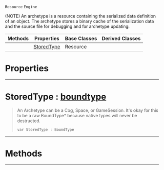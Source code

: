  `Resource` `Engine`



(NOTE) An archetype is a resource containing the serialized data definition of an object. The archetype stores a binary cache of the serialization data and the source file for debugging and for archetype updating.

|Methods|Properties|Base Classes|Derived Classes|
|---|---|---|---|
| |[ StoredType](https://github.com/zeroengineteam/ZeroDocs/blob/master/code_reference/class_reference/archetype.markdown#storedtype-zero-engine-d)|Resource| |


 #  Properties


---  
 #  StoredType : [boundtype](https://github.com/zeroengineteam/ZeroDocs/blob/master/code_reference/nada_base_types/boundtype.markdown)

> An Archetype can be a Cog, Space, or GameSession. It's okay for this to be a raw BoundType* because native types will never be destructed.
> ``` lang=cpp, name=Nada
> var StoredType : BoundType


---  
 #  Methods


---  
 

 